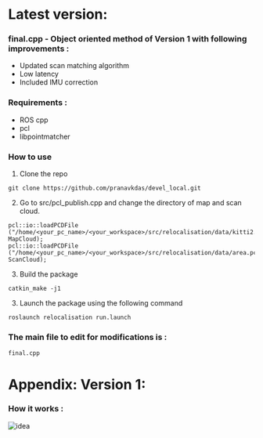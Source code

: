 # Latest version: 
### final.cpp - Object oriented method of Version 1 with following improvements :
- Updated scan matching algorithm
- Low latency 
- Included IMU correction
### Requirements :
- ROS cpp
- pcl
- libpointmatcher

### How to use
1. Clone the repo
```
git clone https://github.com/pranavkdas/devel_local.git
```
2. Go to src/pcl_publish.cpp and change the directory of map and scan cloud.
```
pcl::io::loadPCDFile ("/home/<your_pc_name>/<your_workspace>/src/relocalisation/data/kitti2.pcd", MapCloud);
pcl::io::loadPCDFile ("/home/<your_pc_name>/<your_workspace>/src/relocalisation/data/area.pcd", ScanCloud);
```
3. Build the package
```
catkin_make -j1
```
3. Launch the package using the following command
```
roslaunch relocalisation run.launch
```

### The main file to edit for modifications is : 
`final.cpp`

# Appendix: Version 1:
### How it works :
![idea](https://github.com/pranavkdas/Relocalisation/blob/main/relocalisation/idea.png)

